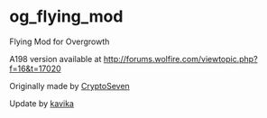 # og_flying_mod
Flying Mod for Overgrowth

A198 version available at http://forums.wolfire.com/viewtopic.php?f=16&t=17020

Originally made by [CryptoSeven](http://forums.wolfire.com/memberlist.php?mode=viewprofile&u=59031)

Update by [kavika](http://forums.wolfire.com/memberlist.php?mode=viewprofile&u=121768)
